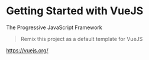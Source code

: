 # Getting Started with VueJS

The Progressive JavaScript Framework

> Remix this project as a default template for VueJS

https://vuejs.org/
